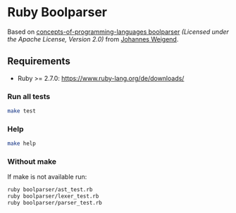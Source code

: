 # Ruby Boolparser

Based on [concepts-of-programming-languages boolparser](https://github.com/jweigend/concepts-of-programming-languages/tree/master/oop/boolparser) *(Licensed under the Apache License, Version 2.0)*
from [Johannes Weigend](https://github.com/jweigend).

## Requirements
*   Ruby >= 2.7.0: https://www.ruby-lang.org/de/downloads/


### Run all tests
```sh
make test
```

### Help
````sh
make help
````

### Without make
If make is not available run:
```sh
ruby boolparser/ast_test.rb
ruby boolparser/lexer_test.rb
ruby boolparser/parser_test.rb
```
